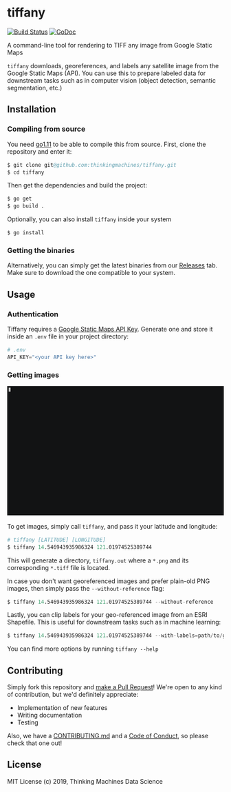 # tiffany 

[![Build Status](https://cloud.drone.io/api/badges/thinkingmachines/tiffany/status.svg)](https://cloud.drone.io/thinkingmachines/tiffany)
[![GoDoc](https://godoc.org/github.com/thinkingmachines/tiffany?status.svg)](https://godoc.org/github.com/thinkingmachines/tiffany)

A command-line tool for rendering to TIFF any image from Google Static Maps

`tiffany` downloads, georeferences, and labels any satellite image from the
Google Static Maps (API). You can use this to prepare labeled data for
downstream tasks such as in computer vision (object detection, semantic
segmentation, etc.)

## Installation

### Compiling from source

You need [go1.11](https://golang.org/doc/go1.11) to be able to compile this from
source. First, clone the repository and enter it:

```s
$ git clone git@github.com:thinkingmachines/tiffany.git
$ cd tiffany
```

Then get the dependencies and build the project:

```s
$ go get
$ go build .
```

Optionally, you can also install `tiffany` inside your system

```s
$ go install
```

### Getting the binaries

Alternatively, you can simply get the latest binaries from our
[Releases](https://github.com/thinkingmachines/tiffany/releases) tab. Make sure
to download the one compatible to your system.


## Usage

### Authentication

Tiffany requires a [Google Static Maps API
Key](https://developers.google.com/maps/documentation/maps-static/intro#get-a-key). Generate one and store it inside an `.env` file in your project directory:

```s
# .env
API_KEY="<your API key here>"
```

### Getting images

![Demo](assets/tiffany-demo.gif)

To get images, simply call `tiffany`, and pass it your latitude and longitude:

```s
# tiffany [LATITUDE] [LONGITUDE]
$ tiffany 14.546943935986324 121.01974525389744
```

This will generate a directory, `tiffany.out` where a `*.png` and its
corresponding `*.tiff` file is located.

In case you don't want georeferenced images and prefer plain-old PNG images,
then simply pass the `--without-reference` flag:

```s
$ tiffany 14.546943935986324 121.01974525389744 --without-reference
```

Lastly, you can clip labels for your geo-referenced image from an ESRI
Shapefile. This is useful for downstream tasks such as in machine learning:

```s
$ tiffany 14.546943935986324 121.01974525389744 --with-labels=path/to/gis_osm_buildings_free_1.shp
```

You can find more options by running `tiffany --help`

## Contributing

Simply fork this repository and [make a Pull
Request](https://help.github.com/en/articles/creating-a-pull-request)! We're 
open to any kind of contribution, but we'd definitely appreciate:

- Implementation of new features 
- Writing documentation
- Testing

Also, we have a
[CONTRIBUTING.md](https://github.com/thinkingmachines/tiffany/blob/master/CONTRIBUTING.md)
and a [Code of
Conduct](https://github.com/thinkingmachines/tiffany/blob/master/CODE_OF_CONDUCT.md),
so please check that one out!

## License

MIT License (c) 2019,  Thinking Machines Data Science
